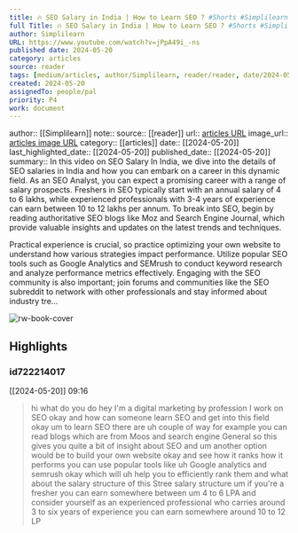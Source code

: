 ```yaml
---
title: 🔥 SEO Salary in India | How to Learn SEO ? #Shorts #Simplilearn
full Title: 🔥 SEO Salary in India | How to Learn SEO ? #Shorts #Simplilearn
author: Simplilearn
URL: https://www.youtube.com/watch?v=jPpA49i_-ns
published date: 2024-05-20
category: articles
source: reader
tags: [medium/articles, author/Simplilearn, reader/reader, date/2024-05-20, area/reader]
created: 2024-05-20
assignedTo: people/pal
priority: P4
work: document
---
```

author:: [[Simplilearn]]
note:: 
source:: [[reader]]
url:: [articles URL](https://www.youtube.com/watch?v=jPpA49i_-ns)
image_url:: [articles image URL](https://i.ytimg.com/vi/jPpA49i_-ns/maxresdefault.jpg?sqp=-oaymwEoCIAKENAF8quKqQMcGADwAQH4AbYIgAKAD4oCDAgAEAEYZSBSKEgwDw==&rs=AOn4CLDSULiqZ8QjXKlDd4bhQ7dAVVWHrw)
category:: [[articles]]
date:: [[2024-05-20]]
last_highlighted_date:: [[2024-05-20]]
published_date:: [[2024-05-20]]
summary:: In this video on SEO Salary In India, we dive into the details of SEO salaries in India and how you can embark on a career in this dynamic field. As an SEO Analyst, you can expect a promising career with a range of salary prospects. Freshers in SEO typically start with an annual salary of 4 to 6 lakhs, while experienced professionals with 3-4 years of experience can earn between 10 to 12 lakhs per annum. To break into SEO, begin by reading authoritative SEO blogs like Moz and Search Engine Journal, which provide valuable insights and updates on the latest trends and techniques. 

Practical experience is crucial, so practice optimizing your own website to understand how various strategies impact performance. Utilize popular SEO tools such as Google Analytics and SEMrush to conduct keyword research and analyze performance metrics effectively. Engaging with the SEO community is also important; join forums and communities like the SEO subreddit to network with other professionals and stay informed about industry tre...


![rw-book-cover](https://i.ytimg.com/vi/jPpA49i_-ns/maxresdefault.jpg?sqp=-oaymwEoCIAKENAF8quKqQMcGADwAQH4AbYIgAKAD4oCDAgAEAEYZSBSKEgwDw==&rs=AOn4CLDSULiqZ8QjXKlDd4bhQ7dAVVWHrw)

## Highlights
### id722214017
[[2024-05-20]] 09:16
> hi what do you do hey I'm a digital marketing by profession I work on SEO okay and how can someone learn SEO and get into this field okay um to learn SEO there are uh couple of way for example you can read blogs which are from Moos and search engine General so this gives you quite a bit of insight about SEO and um another option would be to build your own website okay and see how it ranks
> how it performs you can use popular tools like uh Google analytics and semrush okay which will uh help you to efficiently rank them and what about the salary structure of this Stree salary structure um if you're a fresher you can earn somewhere between um 4 to 6 LPA and consider yourself as an experienced professional who carries around 3 to six years of experience you can earn somewhere around 10 to 12 LP


